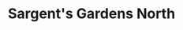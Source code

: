 ---
title: "Sargent's Gardens North"
url: /rochester/sargents-gardens-north/
shop: Garten-Center
---